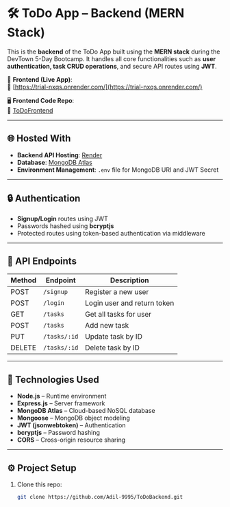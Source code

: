# 🛠️ ToDo App – Backend (MERN Stack)

This is the **backend** of the ToDo App built using the **MERN stack** during the DevTown 5-Day Bootcamp. It handles all core functionalities such as **user authentication, task CRUD operations**, and secure API routes using **JWT**.

🚀 **Frontend (Live App)**:  
🔗 [https://trial-nxqs.onrender.com/](https://trial-nxqs.onrender.com/)

🖥️ **Frontend Code Repo**:  
📂 [ToDoFrontend](https://github.com/Adil-9995/ToDoFrontend)

---

## 🌐 Hosted With

- **Backend API Hosting**: [Render](https://render.com/)
- **Database**: [MongoDB Atlas](https://www.mongodb.com/cloud/atlas)
- **Environment Management**: `.env` file for MongoDB URI and JWT Secret

---

## 🔒 Authentication

- **Signup/Login** routes using JWT
- Passwords hashed using **bcryptjs**
- Protected routes using token-based authentication via middleware

---

## 📁 API Endpoints

| Method | Endpoint            | Description                  | 
|--------|---------------------|------------------------------|
| POST   | `/signup`           | Register a new user          | 
| POST   | `/login`            | Login user and return token  | 
| GET    | `/tasks`            | Get all tasks for user       | 
| POST   | `/tasks`            | Add new task                 |
| PUT    | `/tasks/:id`        | Update task by ID            | 
| DELETE | `/tasks/:id`        | Delete task by ID            | 

---

## 🔧 Technologies Used

- **Node.js** – Runtime environment
- **Express.js** – Server framework
- **MongoDB Atlas** – Cloud-based NoSQL database
- **Mongoose** – MongoDB object modeling
- **JWT (jsonwebtoken)** – Authentication
- **bcryptjs** – Password hashing
- **CORS** – Cross-origin resource sharing

---

## ⚙️ Project Setup

1. Clone this repo:
   ```bash
   git clone https://github.com/Adil-9995/ToDoBackend.git
